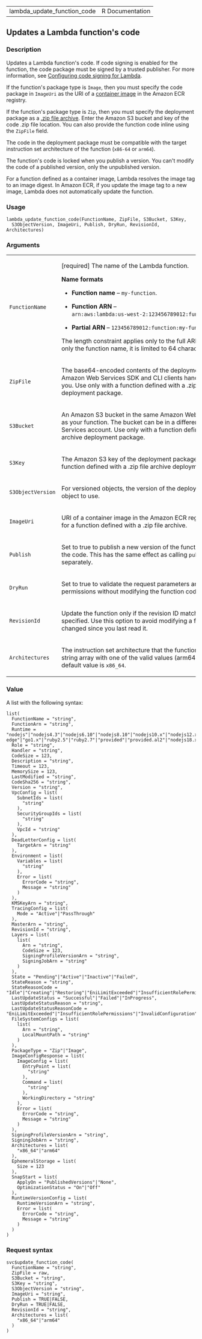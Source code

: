<table style="width: 100%;">
<tbody>
<tr class="odd">
<td>lambda_update_function_code</td>
<td style="text-align: right;">R Documentation</td>
</tr>
</tbody>
</table>

## Updates a Lambda function's code

### Description

Updates a Lambda function's code. If code signing is enabled for the
function, the code package must be signed by a trusted publisher. For
more information, see [Configuring code signing for
Lambda](https://docs.aws.amazon.com/lambda/latest/dg/configuration-codesigning.html).

If the function's package type is `Image`, then you must specify the
code package in `ImageUri` as the URI of a [container
image](https://docs.aws.amazon.com/lambda/latest/dg/) in the Amazon ECR
registry.

If the function's package type is `Zip`, then you must specify the
deployment package as a [.zip file
archive](https://docs.aws.amazon.com/lambda/latest/dg/gettingstarted-package.html#gettingstarted-package-zip).
Enter the Amazon S3 bucket and key of the code .zip file location. You
can also provide the function code inline using the `ZipFile` field.

The code in the deployment package must be compatible with the target
instruction set architecture of the function (`x86-64` or `arm64`).

The function's code is locked when you publish a version. You can't
modify the code of a published version, only the unpublished version.

For a function defined as a container image, Lambda resolves the image
tag to an image digest. In Amazon ECR, if you update the image tag to a
new image, Lambda does not automatically update the function.

### Usage

    lambda_update_function_code(FunctionName, ZipFile, S3Bucket, S3Key,
      S3ObjectVersion, ImageUri, Publish, DryRun, RevisionId, Architectures)

### Arguments

<table>
<colgroup>
<col style="width: 35%" />
<col style="width: 65%" />
</colgroup>
<tbody>
<tr class="odd">
<td><code
id="lambda_update_function_code_:_FunctionName">FunctionName</code></td>
<td><p>[required] The name of the Lambda function.</p>
<p><strong>Name formats</strong></p>
<ul>
<li><p><strong>Function name</strong> – <code
style="white-space: pre;">⁠my-function⁠</code>.</p></li>
<li><p><strong>Function ARN</strong> – <code
style="white-space: pre;">⁠arn:aws:lambda:us-west-2:123456789012:function:my-function⁠</code>.</p></li>
<li><p><strong>Partial ARN</strong> – <code
style="white-space: pre;">⁠123456789012:function:my-function⁠</code>.</p></li>
</ul>
<p>The length constraint applies only to the full ARN. If you specify
only the function name, it is limited to 64 characters in
length.</p></td>
</tr>
<tr class="even">
<td><code id="lambda_update_function_code_:_ZipFile">ZipFile</code></td>
<td><p>The base64-encoded contents of the deployment package. Amazon Web
Services SDK and CLI clients handle the encoding for you. Use only with
a function defined with a .zip file archive deployment package.</p></td>
</tr>
<tr class="odd">
<td><code
id="lambda_update_function_code_:_S3Bucket">S3Bucket</code></td>
<td><p>An Amazon S3 bucket in the same Amazon Web Services Region as
your function. The bucket can be in a different Amazon Web Services
account. Use only with a function defined with a .zip file archive
deployment package.</p></td>
</tr>
<tr class="even">
<td><code id="lambda_update_function_code_:_S3Key">S3Key</code></td>
<td><p>The Amazon S3 key of the deployment package. Use only with a
function defined with a .zip file archive deployment package.</p></td>
</tr>
<tr class="odd">
<td><code
id="lambda_update_function_code_:_S3ObjectVersion">S3ObjectVersion</code></td>
<td><p>For versioned objects, the version of the deployment package
object to use.</p></td>
</tr>
<tr class="even">
<td><code
id="lambda_update_function_code_:_ImageUri">ImageUri</code></td>
<td><p>URI of a container image in the Amazon ECR registry. Do not use
for a function defined with a .zip file archive.</p></td>
</tr>
<tr class="odd">
<td><code id="lambda_update_function_code_:_Publish">Publish</code></td>
<td><p>Set to true to publish a new version of the function after
updating the code. This has the same effect as calling
<code>publish_version</code> separately.</p></td>
</tr>
<tr class="even">
<td><code id="lambda_update_function_code_:_DryRun">DryRun</code></td>
<td><p>Set to true to validate the request parameters and access
permissions without modifying the function code.</p></td>
</tr>
<tr class="odd">
<td><code
id="lambda_update_function_code_:_RevisionId">RevisionId</code></td>
<td><p>Update the function only if the revision ID matches the ID that's
specified. Use this option to avoid modifying a function that has
changed since you last read it.</p></td>
</tr>
<tr class="even">
<td><code
id="lambda_update_function_code_:_Architectures">Architectures</code></td>
<td><p>The instruction set architecture that the function supports.
Enter a string array with one of the valid values (arm64 or x86_64). The
default value is <code>x86_64</code>.</p></td>
</tr>
</tbody>
</table>

### Value

A list with the following syntax:

    list(
      FunctionName = "string",
      FunctionArn = "string",
      Runtime = "nodejs"|"nodejs4.3"|"nodejs6.10"|"nodejs8.10"|"nodejs10.x"|"nodejs12.x"|"nodejs14.x"|"nodejs16.x"|"java8"|"java8.al2"|"java11"|"python2.7"|"python3.6"|"python3.7"|"python3.8"|"python3.9"|"dotnetcore1.0"|"dotnetcore2.0"|"dotnetcore2.1"|"dotnetcore3.1"|"dotnet6"|"nodejs4.3-edge"|"go1.x"|"ruby2.5"|"ruby2.7"|"provided"|"provided.al2"|"nodejs18.x"|"python3.10"|"java17",
      Role = "string",
      Handler = "string",
      CodeSize = 123,
      Description = "string",
      Timeout = 123,
      MemorySize = 123,
      LastModified = "string",
      CodeSha256 = "string",
      Version = "string",
      VpcConfig = list(
        SubnetIds = list(
          "string"
        ),
        SecurityGroupIds = list(
          "string"
        ),
        VpcId = "string"
      ),
      DeadLetterConfig = list(
        TargetArn = "string"
      ),
      Environment = list(
        Variables = list(
          "string"
        ),
        Error = list(
          ErrorCode = "string",
          Message = "string"
        )
      ),
      KMSKeyArn = "string",
      TracingConfig = list(
        Mode = "Active"|"PassThrough"
      ),
      MasterArn = "string",
      RevisionId = "string",
      Layers = list(
        list(
          Arn = "string",
          CodeSize = 123,
          SigningProfileVersionArn = "string",
          SigningJobArn = "string"
        )
      ),
      State = "Pending"|"Active"|"Inactive"|"Failed",
      StateReason = "string",
      StateReasonCode = "Idle"|"Creating"|"Restoring"|"EniLimitExceeded"|"InsufficientRolePermissions"|"InvalidConfiguration"|"InternalError"|"SubnetOutOfIPAddresses"|"InvalidSubnet"|"InvalidSecurityGroup"|"ImageDeleted"|"ImageAccessDenied"|"InvalidImage"|"KMSKeyAccessDenied"|"KMSKeyNotFound"|"InvalidStateKMSKey"|"DisabledKMSKey"|"EFSIOError"|"EFSMountConnectivityError"|"EFSMountFailure"|"EFSMountTimeout"|"InvalidRuntime"|"InvalidZipFileException"|"FunctionError",
      LastUpdateStatus = "Successful"|"Failed"|"InProgress",
      LastUpdateStatusReason = "string",
      LastUpdateStatusReasonCode = "EniLimitExceeded"|"InsufficientRolePermissions"|"InvalidConfiguration"|"InternalError"|"SubnetOutOfIPAddresses"|"InvalidSubnet"|"InvalidSecurityGroup"|"ImageDeleted"|"ImageAccessDenied"|"InvalidImage"|"KMSKeyAccessDenied"|"KMSKeyNotFound"|"InvalidStateKMSKey"|"DisabledKMSKey"|"EFSIOError"|"EFSMountConnectivityError"|"EFSMountFailure"|"EFSMountTimeout"|"InvalidRuntime"|"InvalidZipFileException"|"FunctionError",
      FileSystemConfigs = list(
        list(
          Arn = "string",
          LocalMountPath = "string"
        )
      ),
      PackageType = "Zip"|"Image",
      ImageConfigResponse = list(
        ImageConfig = list(
          EntryPoint = list(
            "string"
          ),
          Command = list(
            "string"
          ),
          WorkingDirectory = "string"
        ),
        Error = list(
          ErrorCode = "string",
          Message = "string"
        )
      ),
      SigningProfileVersionArn = "string",
      SigningJobArn = "string",
      Architectures = list(
        "x86_64"|"arm64"
      ),
      EphemeralStorage = list(
        Size = 123
      ),
      SnapStart = list(
        ApplyOn = "PublishedVersions"|"None",
        OptimizationStatus = "On"|"Off"
      ),
      RuntimeVersionConfig = list(
        RuntimeVersionArn = "string",
        Error = list(
          ErrorCode = "string",
          Message = "string"
        )
      )
    )

### Request syntax

    svc$update_function_code(
      FunctionName = "string",
      ZipFile = raw,
      S3Bucket = "string",
      S3Key = "string",
      S3ObjectVersion = "string",
      ImageUri = "string",
      Publish = TRUE|FALSE,
      DryRun = TRUE|FALSE,
      RevisionId = "string",
      Architectures = list(
        "x86_64"|"arm64"
      )
    )

